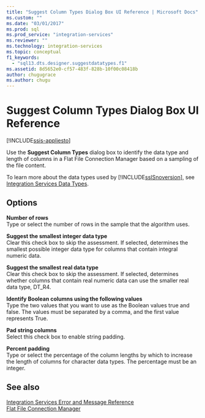 ```yaml
---
title: "Suggest Column Types Dialog Box UI Reference | Microsoft Docs"
ms.custom: ""
ms.date: "03/01/2017"
ms.prod: sql
ms.prod_service: "integration-services"
ms.reviewer: ""
ms.technology: integration-services
ms.topic: conceptual
f1_keywords: 
  - "sql13.dts.designer.suggestdatatypes.f1"
ms.assetid: 8d5652e0-cf57-483f-828b-10f00c08418b
author: chugugrace
ms.author: chugu
---
```

# Suggest Column Types Dialog Box UI Reference

[!INCLUDE[ssis-appliesto](../../includes/ssis-appliesto-ssvrpluslinux-asdb-asdw-xxx.md)]


  Use the **Suggest Column Types** dialog box to identify the data type and length of columns in a Flat File Connection Manager based on a sampling of the file content.  
  
 To learn more about the data types used by [!INCLUDE[ssISnoversion](../../includes/ssisnoversion-md.md)], see [Integration Services Data Types](../../integration-services/data-flow/integration-services-data-types.md).  
  
## Options  
 **Number of rows**  
 Type or select the number of rows in the sample that the algorithm uses.  
  
 **Suggest the smallest integer data type**  
 Clear this check box to skip the assessment. If selected, determines the smallest possible integer data type for columns that contain integral numeric data.  
  
 **Suggest the smallest real data type**  
 Clear this check box to skip the assessment. If selected, determines whether columns that contain real numeric data can use the smaller real data type, DT_R4.  
  
 **Identify Boolean columns using the following values**  
 Type the two values that you want to use as the Boolean values true and false. The values must be separated by a comma, and the first value represents True.  
  
 **Pad string columns**  
 Select this check box to enable string padding.  
  
 **Percent padding**  
 Type or select the percentage of the column lengths by which to increase the length of columns for character data types. The percentage must be an integer.  
  
## See also  
 [Integration Services Error and Message Reference](../../integration-services/integration-services-error-and-message-reference.md)   
 [Flat File Connection Manager](../../integration-services/connection-manager/flat-file-connection-manager.md)  
  
  
